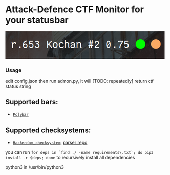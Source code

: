 # Attack-Defence CTF Monitor for your statusbar

![img][example1]

[example1]: ./examples/polybar-1.png

### Usage
edit config.json then run admon.py, it will [TODO: repeatedly] return ctf status string

## Supported bars:
* [` Polybar `](https://github.com/polybar/polybar.git)

## Supported checksystems:
* [` Hackerdom_checksystem `](https://github.com/HackerDom/checksystem), [parser repo](https://github.com/Vindori/hackerdom-board-parser)


you can run ```for deps in `find ./ -name requirements\.txt`; do pip3 install -r $deps; done``` to recursively install all dependencies

python3 in /usr/bin/python3
